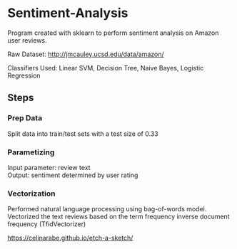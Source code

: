 # Sentiment-Analysis

Program created with sklearn to perform sentiment analysis on Amazon user reviews.

Raw Dataset: http://jmcauley.ucsd.edu/data/amazon/

Classifiers Used:
Linear SVM,
Decision Tree,
Naive Bayes,
Logistic Regression


## Steps

### Prep Data
Split data into train/test sets with a test size of 0.33

### Parametizing
Input parameter: review text <br />
Output: sentiment determined by user rating

### Vectorization
Performed natural language processing using bag-of-words model. <br />
Vectorized the text reviews based on the term frequency inverse document frequency (TfidVectorizer)



https://celinarabe.github.io/etch-a-sketch/






